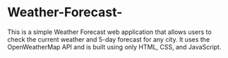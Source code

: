 # Weather-Forecast-
This is a simple Weather Forecast web application that allows users to check the current weather and 5-day forecast for any city. It uses the OpenWeatherMap API and is built using only HTML, CSS, and JavaScript.

